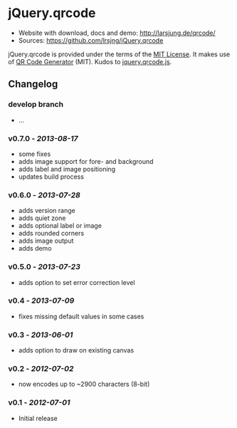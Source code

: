 # jQuery.qrcode

* Website with download, docs and demo: <http://larsjung.de/qrcode/>
* Sources: <https://github.com/lrsjng/jQuery.qrcode>

jQuery.qrcode is provided under the terms of the [MIT License](https://github.com/lrsjng/jQuery.qrcode/blob/develop/LICENSE.md).
It makes use of [QR Code Generator](http://www.d-project.com/qrcode/index.html) (MIT).
Kudos to [jquery.qrcode.js](https://github.com/jeromeetienne/jquery-qrcode).


## Changelog


### develop branch

* ...


### v0.7.0 - *2013-08-17*

* some fixes
* adds image support for fore- and background
* adds label and image positioning
* updates build process


### v0.6.0 - *2013-07-28*

* adds version range
* adds quiet zone
* adds optional label or image
* adds rounded corners
* adds image output
* adds demo


### v0.5.0 - *2013-07-23*

* adds option to set error correction level


### v0.4 - *2013-07-09*

* fixes missing default values in some cases


### v0.3 - *2013-06-01*

* adds option to draw on existing canvas


### v0.2 - *2012-07-02*

* now encodes up to ~2900 characters (8-bit)


### v0.1 - *2012-07-01*

* Initial release
